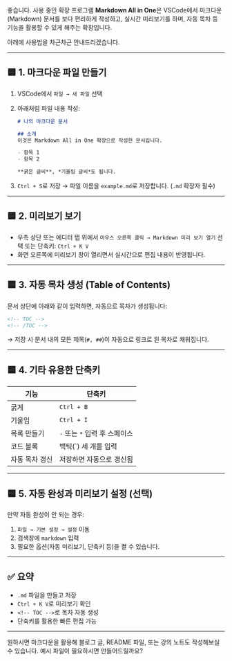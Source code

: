 좋습니다. 사용 중인 확장 프로그램 **Markdown All in One**은 VSCode에서 마크다운(Markdown) 문서를 보다 편리하게 작성하고, 실시간 미리보기를 하며, 자동 목차 등 기능을 활용할 수 있게 해주는 확장입니다.

아래에 사용법을 차근차근 안내드리겠습니다.

---

## 🟦 1. 마크다운 파일 만들기

1. VSCode에서 `파일 → 새 파일` 선택

2. 아래처럼 파일 내용 작성:

   ```markdown
   # 나의 마크다운 문서

   ## 소개
   이것은 Markdown All in One 확장으로 작성한 문서입니다.

   - 항목 1
   - 항목 2

   **굵은 글씨**, *기울임 글씨*도 됩니다.
   ```

3. `Ctrl + S`로 저장 → 파일 이름을 `example.md`로 저장합니다. (`.md` 확장자 필수)

---

## 🟦 2. 미리보기 보기

* 우측 상단 또는 에디터 탭 위에서 `마우스 오른쪽 클릭 → Markdown 미리 보기 열기` 선택
  또는 단축키: `Ctrl + K V`
* 화면 오른쪽에 미리보기 창이 열리면서 실시간으로 편집 내용이 반영됩니다.

---

## 🟦 3. 자동 목차 생성 (Table of Contents)

문서 상단에 아래와 같이 입력하면, 자동으로 목차가 생성됩니다:

```markdown
<!-- TOC -->
<!-- /TOC -->
```

→ 저장 시 문서 내의 모든 제목(`#, ##`)이 자동으로 링크로 된 목차로 채워집니다.

---

## 🟦 4. 기타 유용한 단축키

| 기능       | 단축키                  |
| -------- | -------------------- |
| 굵게       | `Ctrl + B`           |
| 기울임      | `Ctrl + I`           |
| 목록 만들기   | `-` 또는 `*` 입력 후 스페이스 |
| 코드 블록    | 백틱(\`) 세 개를 입력       |
| 자동 목차 갱신 | 저장하면 자동으로 갱신됨        |

---

## 🟦 5. 자동 완성과 미리보기 설정 (선택)

만약 자동 완성이 안 되는 경우:

1. `파일 → 기본 설정 → 설정` 이동
2. 검색창에 `markdown` 입력
3. 필요한 옵션(자동 미리보기, 단축키 등)을 켤 수 있습니다.

---

## ✅ 요약

* `.md` 파일을 만들고 저장
* `Ctrl + K V`로 미리보기 확인
* `<!-- TOC -->`로 목차 자동 생성
* 단축키를 활용한 빠른 편집 가능

---

원하시면 마크다운을 활용해 블로그 글, README 파일, 또는 강의 노트도 작성해보실 수 있습니다.
예시 파일이 필요하시면 만들어드릴까요?
